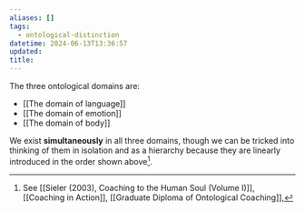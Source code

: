 ```yaml
---
aliases: []
tags:
  - ontological-distinction
datetime: 2024-06-13T13:36:57
updated: 
title: 
---
```

The three ontological domains are:

- [[The domain of language]]
- [[The domain of emotion]]
- [[The domain of body]]

We exist **simultaneously** in all three domains, though we can be tricked into thinking of them in isolation and as a hierarchy because they are linearly introduced in the order shown above[^1].

[^1]: See [[Sieler (2003), Coaching to the Human Soul (Volume I)]], [[Coaching in Action]], [[Graduate Diploma of Ontological Coaching]],